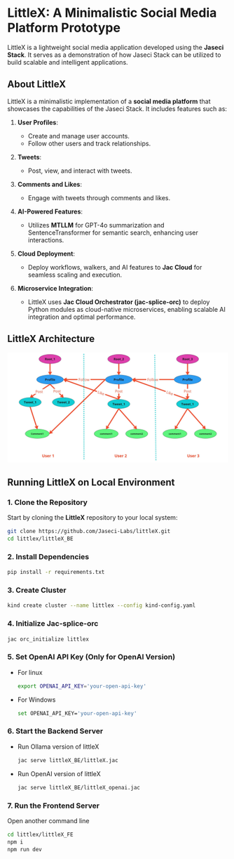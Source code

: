 # LittleX: A Minimalistic Social Media Platform Prototype

LittleX is a lightweight social media application developed using the **Jaseci Stack**. It serves as a demonstration of how Jaseci Stack can be utilized to build scalable and intelligent applications.

## **About LittleX**

LittleX is a minimalistic implementation of a **social media platform** that showcases the capabilities of the Jaseci Stack. It includes features such as:

1. **User Profiles**:
   - Create and manage user accounts.
   - Follow other users and track relationships.

2. **Tweets**:
   - Post, view, and interact with tweets.

3. **Comments and Likes**:
   - Engage with tweets through comments and likes.

4. **AI-Powered Features**:
   - Utilizes **MTLLM** for GPT-4o summarization and SentenceTransformer for semantic search, enhancing user interactions.

5. **Cloud Deployment**:
   - Deploy workflows, walkers, and AI features to **Jac Cloud** for seamless scaling and execution.

6. **Microservice Integration**:
   - LittleX uses **Jac Cloud Orchestrator (jac-splice-orc)** to deploy Python modules as cloud-native microservices, enabling scalable AI integration and optimal performance.

## **LittleX Architecture**

![Architecture](Documentation/images/Architecture.jpg)


## **Running LittleX on Local Environment**

### 1. Clone the Repository

Start by cloning the **LittleX** repository to your local system:

```bash
git clone https://github.com/Jaseci-Labs/littleX.git
cd littlex/littleX_BE
```
### 2. Install Dependencies
```bash
pip install -r requirements.txt
```
### 3. Create Cluster
```bash
kind create cluster --name littlex --config kind-config.yaml
```
### 4. Initialize Jac-splice-orc
```bash
jac orc_initialize littlex
```
### 5. Set OpenAI API Key (Only for OpenAI Version)

- For linux
   ```bash
   export OPENAI_API_KEY='your-open-api-key'
   ```
- For Windows
   ```bash
   set OPENAI_API_KEY='your-open-api-key'
   ```

### 6. Start the Backend Server
- Run Ollama version of littleX
   ```bash
   jac serve littleX_BE/littleX.jac
   ```
- Run OpenAI version of littleX
   ```bash
   jac serve littleX_BE/littleX_openai.jac
   ```
### 7. Run the Frontend Server
Open another command line
```bash
cd littlex/littleX_FE
npm i
npm run dev
```



